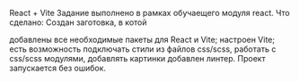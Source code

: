 React + Vite
Задание выполнено в рамках обучаещего модуля react. Что сделано: Создан заготовка, в котой

добавлены все необходимые пакеты для React и Vite;
настроен Vite;
есть возможность подключать стили из файлов css/scss, работать с css/scss модулями, добавлять картинки
добавлен линтер. Проект запускается без ошибок.
